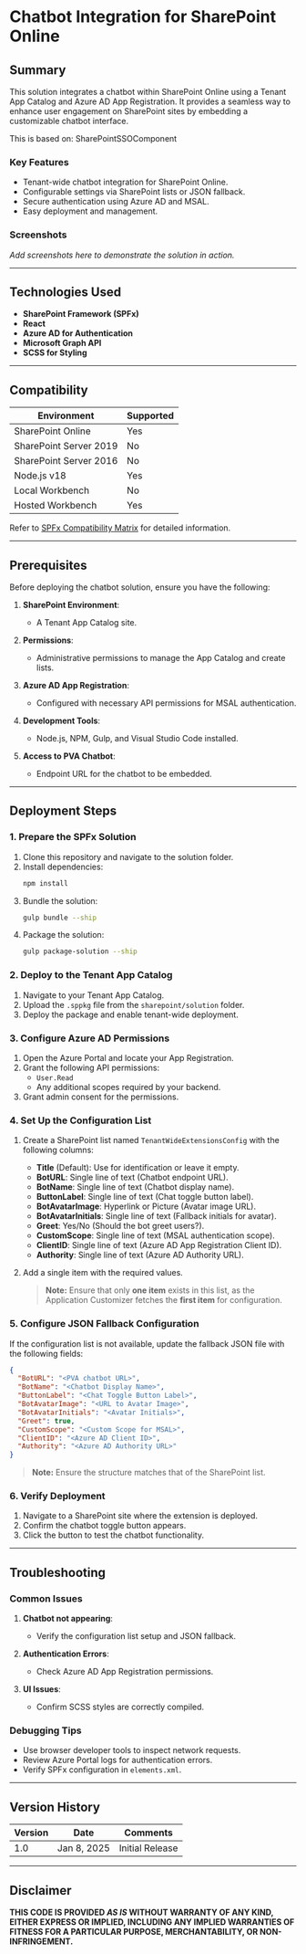 # Chatbot Integration for SharePoint Online

## Summary

This solution integrates a chatbot within SharePoint Online using a Tenant App Catalog and Azure AD App Registration. It provides a seamless way to enhance user engagement on SharePoint sites by embedding a customizable chatbot interface.

This is based on: SharePointSSOComponent

### Key Features

- Tenant-wide chatbot integration for SharePoint Online.
- Configurable settings via SharePoint lists or JSON fallback.
- Secure authentication using Azure AD and MSAL.
- Easy deployment and management.

### Screenshots

*Add screenshots here to demonstrate the solution in action.*

---

## Technologies Used

- **SharePoint Framework (SPFx)**
- **React**
- **Azure AD for Authentication**
- **Microsoft Graph API**
- **SCSS for Styling**

---

## Compatibility

| Environment                     | Supported |
|---------------------------------|-----------|
| SharePoint Online               | Yes       |
| SharePoint Server 2019          | No        |
| SharePoint Server 2016          | No        |
| Node.js v18                     | Yes       |
| Local Workbench                 | No        |
| Hosted Workbench                | Yes       |

Refer to [SPFx Compatibility Matrix](https://aka.ms/spfx-matrix) for detailed information.

---

## Prerequisites

Before deploying the chatbot solution, ensure you have the following:

1. **SharePoint Environment**:

   - A Tenant App Catalog site.

2. **Permissions**:

   - Administrative permissions to manage the App Catalog and create lists.

3. **Azure AD App Registration**:

   - Configured with necessary API permissions for MSAL authentication.

4. **Development Tools**:

   - Node.js, NPM, Gulp, and Visual Studio Code installed.

5. **Access to PVA Chatbot**:

   - Endpoint URL for the chatbot to be embedded.

---

## Deployment Steps

### 1. Prepare the SPFx Solution

1. Clone this repository and navigate to the solution folder.
2. Install dependencies:
   ```bash
   npm install
   ```
3. Bundle the solution:
   ```bash
   gulp bundle --ship
   ```
4. Package the solution:
   ```bash
   gulp package-solution --ship
   ```

### 2. Deploy to the Tenant App Catalog

1. Navigate to your Tenant App Catalog.
2. Upload the `.sppkg` file from the `sharepoint/solution` folder.
3. Deploy the package and enable tenant-wide deployment.

### 3. Configure Azure AD Permissions

1. Open the Azure Portal and locate your App Registration.
2. Grant the following API permissions:
   - `User.Read`
   - Any additional scopes required by your backend.
3. Grant admin consent for the permissions.

### 4. Set Up the Configuration List

1. Create a SharePoint list named `TenantWideExtensionsConfig` with the following columns:

   - **Title** (Default): Use for identification or leave it empty.
   - **BotURL**: Single line of text (Chatbot endpoint URL).
   - **BotName**: Single line of text (Chatbot display name).
   - **ButtonLabel**: Single line of text (Chat toggle button label).
   - **BotAvatarImage**: Hyperlink or Picture (Avatar image URL).
   - **BotAvatarInitials**: Single line of text (Fallback initials for avatar).
   - **Greet**: Yes/No (Should the bot greet users?).
   - **CustomScope**: Single line of text (MSAL authentication scope).
   - **ClientID**: Single line of text (Azure AD App Registration Client ID).
   - **Authority**: Single line of text (Azure AD Authority URL).

2. Add a single item with the required values.

   > **Note:** Ensure that only **one item** exists in this list, as the Application Customizer fetches the **first item** for configuration.

### 5. Configure JSON Fallback Configuration

If the configuration list is not available, update the fallback JSON file with the following fields:

```json
{
  "BotURL": "<PVA chatbot URL>",
  "BotName": "<Chatbot Display Name>",
  "ButtonLabel": "<Chat Toggle Button Label>",
  "BotAvatarImage": "<URL to Avatar Image>",
  "BotAvatarInitials": "<Avatar Initials>",
  "Greet": true,
  "CustomScope": "<Custom Scope for MSAL>",
  "ClientID": "<Azure AD Client ID>",
  "Authority": "<Azure AD Authority URL>"
}
```

   > **Note:** Ensure the structure matches that of the SharePoint list.

### 6. Verify Deployment

1. Navigate to a SharePoint site where the extension is deployed.
2. Confirm the chatbot toggle button appears.
3. Click the button to test the chatbot functionality.

---

## Troubleshooting

### Common Issues

1. **Chatbot not appearing**:
   - Verify the configuration list setup and JSON fallback.

2. **Authentication Errors**:
   - Check Azure AD App Registration permissions.

3. **UI Issues**:
   - Confirm SCSS styles are correctly compiled.

### Debugging Tips

- Use browser developer tools to inspect network requests.
- Review Azure Portal logs for authentication errors.
- Verify SPFx configuration in `elements.xml`.

---

## Version History

| Version | Date       | Comments        |
|---------|------------|-----------------|
| 1.0     | Jan 8, 2025 | Initial Release |

---

## Disclaimer

**THIS CODE IS PROVIDED *AS IS* WITHOUT WARRANTY OF ANY KIND, EITHER EXPRESS OR IMPLIED, INCLUDING ANY IMPLIED WARRANTIES OF FITNESS FOR A PARTICULAR PURPOSE, MERCHANTABILITY, OR NON-INFRINGEMENT.**


